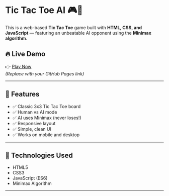 # Tic Tac Toe AI 🎮🤖

This is a web-based **Tic Tac Toe** game built with **HTML, CSS, and JavaScript** — featuring an unbeatable AI opponent using the **Minimax algorithm**.

## 🔥 Live Demo
👉 [Play Now](https://rohithvarmasuraparaju.github.io/tic-tac-toe-ai/)  
*(Replace with your GitHub Pages link)*

---

## 🧠 Features

- ✅ Classic 3x3 Tic Tac Toe board
- ✅ Human vs AI mode
- ✅ AI uses Minimax (never loses!)
- ✅ Responsive layout
- ✅ Simple, clean UI
- ✅ Works on mobile and desktop

---

## 🚀 Technologies Used

- HTML5
- CSS3
- JavaScript (ES6)
- Minimax Algorithm

---


